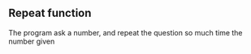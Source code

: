 ## Repeat function

The program ask a number, and repeat the question so much time the number given
